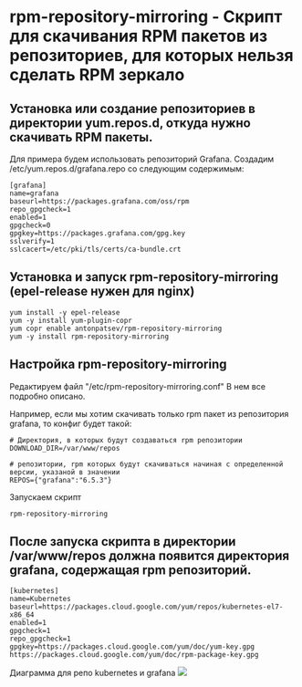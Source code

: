 # rpm-repository-mirroring - Скрипт для скачивания RPM пакетов из репозиториев, для которых нельзя сделать RPM зеркало

## Установка или создание репозиториев в директории yum.repos.d, откуда нужно скачивать RPM пакеты.

Для примера будем использовать репозиторий Grafana.
Создадим /etc/yum.repos.d/grafana.repo со следующим содержимым:
```
[grafana]
name=grafana
baseurl=https://packages.grafana.com/oss/rpm
repo_gpgcheck=1
enabled=1
gpgcheck=0
gpgkey=https://packages.grafana.com/gpg.key
sslverify=1
sslcacert=/etc/pki/tls/certs/ca-bundle.crt
```

## Установка и запуск rpm-repository-mirroring (epel-release нужен для nginx)
```
yum install -y epel-release
yum -y install yum-plugin-copr
yum copr enable antonpatsev/rpm-repository-mirroring
yum -y install rpm-repository-mirroring
```

## Настройка rpm-repository-mirroring
Редактируем файл "/etc/rpm-repository-mirroring.conf"
В нем все подробно описано.

Например, если мы хотим скачивать только rpm пакет из репозитория grafana, то конфиг будет такой:
```
# Директория, в которых будут создаваться rpm репозитории
DOWNLOAD_DIR=/var/www/repos

# репозитории, rpm которых будут скачиваться начиная с определенной версии, указаной в значении
REPOS={"grafana":"6.5.3"}
```

Запускаем скрипт
```
rpm-repository-mirroring
```

## После запуска скрипта в директории /var/www/repos должна появится директория grafana, содержащая rpm репозиторий.

```
[kubernetes]
name=Kubernetes
baseurl=https://packages.cloud.google.com/yum/repos/kubernetes-el7-x86_64
enabled=1
gpgcheck=1
repo_gpgcheck=1
gpgkey=https://packages.cloud.google.com/yum/doc/yum-key.gpg https://packages.cloud.google.com/yum/doc/rpm-package-key.gpg
```


Диаграмма для репо kubernetes и grafana
![](https://habrastorage.org/webt/wd/8f/dj/wd8fdjxo6a-j1fevwuuiz8lkp4u.png)
